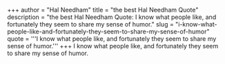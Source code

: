 +++
author = "Hal Needham"
title = "the best Hal Needham Quote"
description = "the best Hal Needham Quote: I know what people like, and fortunately they seem to share my sense of humor."
slug = "i-know-what-people-like-and-fortunately-they-seem-to-share-my-sense-of-humor"
quote = '''I know what people like, and fortunately they seem to share my sense of humor.'''
+++
I know what people like, and fortunately they seem to share my sense of humor.
